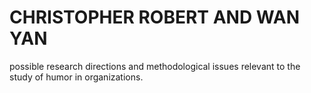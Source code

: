 # CHRISTOPHER ROBERT AND WAN YAN

possible research directions and methodological issues relevant to the study of humor in organizations.
